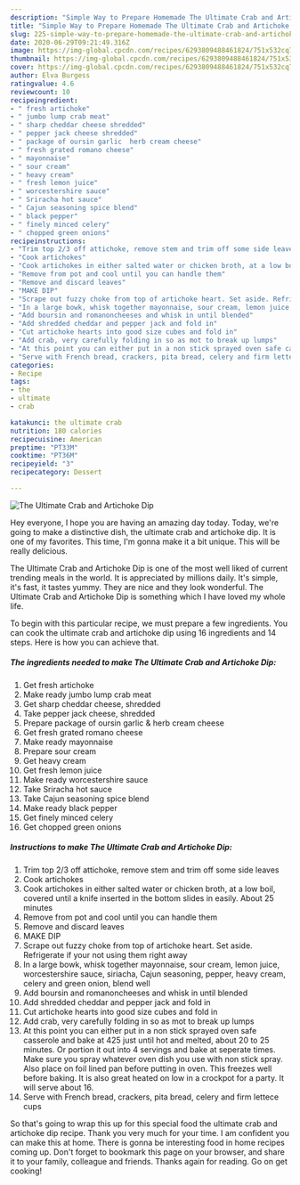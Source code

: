 ```yaml
---
description: "Simple Way to Prepare Homemade The Ultimate Crab and Artichoke Dip"
title: "Simple Way to Prepare Homemade The Ultimate Crab and Artichoke Dip"
slug: 225-simple-way-to-prepare-homemade-the-ultimate-crab-and-artichoke-dip
date: 2020-06-29T09:21:49.316Z
image: https://img-global.cpcdn.com/recipes/6293809488461824/751x532cq70/the-ultimate-crab-and-artichoke-dip-recipe-main-photo.jpg
thumbnail: https://img-global.cpcdn.com/recipes/6293809488461824/751x532cq70/the-ultimate-crab-and-artichoke-dip-recipe-main-photo.jpg
cover: https://img-global.cpcdn.com/recipes/6293809488461824/751x532cq70/the-ultimate-crab-and-artichoke-dip-recipe-main-photo.jpg
author: Elva Burgess
ratingvalue: 4.6
reviewcount: 10
recipeingredient:
- " fresh artichoke"
- " jumbo lump crab meat"
- " sharp cheddar cheese shredded"
- " pepper jack cheese shredded"
- " package of oursin garlic  herb cream cheese"
- " fresh grated romano cheese"
- " mayonnaise"
- " sour cream"
- " heavy cream"
- " fresh lemon juice"
- " worcestershire sauce"
- " Sriracha hot sauce"
- " Cajun seasoning spice blend"
- " black pepper"
- " finely minced celery"
- " chopped green onions"
recipeinstructions:
- "Trim top 2/3 off attichoke, remove stem and trim off some side leaves"
- "Cook artichokes"
- "Cook artichokes in either salted water or chicken broth, at a low boil, covered until a knife inserted in the bottom slides in easily. About 25 minutes"
- "Remove from pot and cool until you can handle them"
- "Remove and discard leaves"
- "MAKE DIP"
- "Scrape out fuzzy choke from top of artichoke heart. Set aside. Refrigerate if your not using them right away"
- "In a large bowk, whisk together mayonnaise, sour cream, lemon juice, worcestershire sauce, siriacha, Cajun seasoning, pepper, heavy cream, celery and green onion, blend well"
- "Add boursin and romanoncheeses and whisk in until blended"
- "Add shredded cheddar and pepper jack and fold in"
- "Cut artichoke hearts into good size cubes and fold in"
- "Add crab, very carefully folding in so as mot to break up lumps"
- "At this point you can either put in a non stick sprayed oven safe casserole and bake at 425 just until hot and melted, about 20 to 25 minutes. Or portion it out into 4 servings and bake at seperate times. Make sure you spray whatever oven dish you use with non stick spray. Also place on foil lined pan before putting in oven. This freezes well before baking. It is also great heated on low in a crockpot for a party. It will serve about 16."
- "Serve with French bread, crackers, pita bread, celery and firm lettece cups"
categories:
- Recipe
tags:
- the
- ultimate
- crab

katakunci: the ultimate crab 
nutrition: 180 calories
recipecuisine: American
preptime: "PT33M"
cooktime: "PT36M"
recipeyield: "3"
recipecategory: Dessert

---
```



![The Ultimate Crab and Artichoke Dip](https://img-global.cpcdn.com/recipes/6293809488461824/751x532cq70/the-ultimate-crab-and-artichoke-dip-recipe-main-photo.jpg)

Hey everyone, I hope you are having an amazing day today. Today, we're going to make a distinctive dish, the ultimate crab and artichoke dip. It is one of my favorites. This time, I'm gonna make it a bit unique. This will be really delicious.

The Ultimate Crab and Artichoke Dip is one of the most well liked of current trending meals in the world. It is appreciated by millions daily. It's simple, it's fast, it tastes yummy. They are nice and they look wonderful. The Ultimate Crab and Artichoke Dip is something which I have loved my whole life.




To begin with this particular recipe, we must prepare a few ingredients. You can cook the ultimate crab and artichoke dip using 16 ingredients and 14 steps. Here is how you can achieve that.

<!--inarticleads1-->

##### The ingredients needed to make The Ultimate Crab and Artichoke Dip:

1. Get  fresh artichoke
1. Make ready  jumbo lump crab meat
1. Get  sharp cheddar cheese, shredded
1. Take  pepper jack cheese, shredded
1. Prepare  package of oursin garlic &amp; herb cream cheese
1. Get  fresh grated romano cheese
1. Make ready  mayonnaise
1. Prepare  sour cream
1. Get  heavy cream
1. Get  fresh lemon juice
1. Make ready  worcestershire sauce
1. Take  Sriracha hot sauce
1. Take  Cajun seasoning spice blend
1. Make ready  black pepper
1. Get  finely minced celery
1. Get  chopped green onions




<!--inarticleads2-->

##### Instructions to make The Ultimate Crab and Artichoke Dip:

1. Trim top 2/3 off attichoke, remove stem and trim off some side leaves
1. Cook artichokes
1. Cook artichokes in either salted water or chicken broth, at a low boil, covered until a knife inserted in the bottom slides in easily. About 25 minutes
1. Remove from pot and cool until you can handle them
1. Remove and discard leaves
1. MAKE DIP
1. Scrape out fuzzy choke from top of artichoke heart. Set aside. Refrigerate if your not using them right away
1. In a large bowk, whisk together mayonnaise, sour cream, lemon juice, worcestershire sauce, siriacha, Cajun seasoning, pepper, heavy cream, celery and green onion, blend well
1. Add boursin and romanoncheeses and whisk in until blended
1. Add shredded cheddar and pepper jack and fold in
1. Cut artichoke hearts into good size cubes and fold in
1. Add crab, very carefully folding in so as mot to break up lumps
1. At this point you can either put in a non stick sprayed oven safe casserole and bake at 425 just until hot and melted, about 20 to 25 minutes. Or portion it out into 4 servings and bake at seperate times. Make sure you spray whatever oven dish you use with non stick spray. Also place on foil lined pan before putting in oven. This freezes well before baking. It is also great heated on low in a crockpot for a party. It will serve about 16.
1. Serve with French bread, crackers, pita bread, celery and firm lettece cups




So that's going to wrap this up for this special food the ultimate crab and artichoke dip recipe. Thank you very much for your time. I am confident you can make this at home. There is gonna be interesting food in home recipes coming up. Don't forget to bookmark this page on your browser, and share it to your family, colleague and friends. Thanks again for reading. Go on get cooking!
